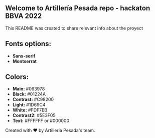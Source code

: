 ## Welcome to Artillería Pesada repo - hackaton BBVA 2022

This README was created to share relevant info about the proyect

## Fonts options:

- **Sans-serif**
- **Montserrat**

## Colors:

- **Main:** #063978
- **Black:** #01224A
- **Contrast:** #C98200
- **Light:** #1D69C4
- **White:** #FDF7EB
- **Contrast2:** #5E3F05
- **Text:** #FFFFFF or #000000

Created with :heart: by Artilleria Pesada's team.
